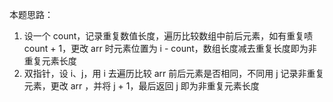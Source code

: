 本题思路：

1. 设一个 count，记录重复数值长度，遍历比较数组中前后元素，如有重复啧 count + 1，更改 arr 时元素位置为 i - count，数组长度减去重复长度即为非重复元素长度
2. 双指针，设 i、j，用 i 去遍历比较 arr 前后元素是否相同，不同用 j 记录非重复元素，更改 arr
   ，并将 j + 1，最后返回 j 即为非重复元素长度
